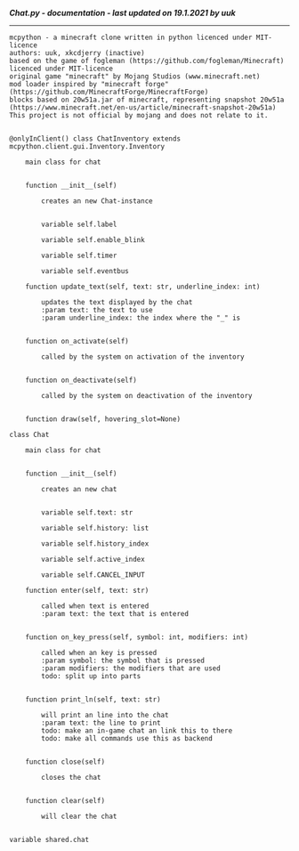 ***Chat.py - documentation - last updated on 19.1.2021 by uuk***
___

    mcpython - a minecraft clone written in python licenced under MIT-licence
    authors: uuk, xkcdjerry (inactive)
    based on the game of fogleman (https://github.com/fogleman/Minecraft) licenced under MIT-licence
    original game "minecraft" by Mojang Studios (www.minecraft.net)
    mod loader inspired by "minecraft forge" (https://github.com/MinecraftForge/MinecraftForge)
    blocks based on 20w51a.jar of minecraft, representing snapshot 20w51a
    (https://www.minecraft.net/en-us/article/minecraft-snapshot-20w51a)
    This project is not official by mojang and does not relate to it.


    @onlyInClient() class ChatInventory extends mcpython.client.gui.Inventory.Inventory
        
        main class for chat


        function __init__(self)
            
            creates an new Chat-instance


            variable self.label

            variable self.enable_blink

            variable self.timer

            variable self.eventbus

        function update_text(self, text: str, underline_index: int)
            
            updates the text displayed by the chat
            :param text: the text to use
            :param underline_index: the index where the "_" is


        function on_activate(self)
            
            called by the system on activation of the inventory


        function on_deactivate(self)
            
            called by the system on deactivation of the inventory


        function draw(self, hovering_slot=None)

    class Chat
        
        main class for chat


        function __init__(self)
            
            creates an new chat


            variable self.text: str

            variable self.history: list

            variable self.history_index

            variable self.active_index

            variable self.CANCEL_INPUT

        function enter(self, text: str)
            
            called when text is entered
            :param text: the text that is entered


        function on_key_press(self, symbol: int, modifiers: int)
            
            called when an key is pressed
            :param symbol: the symbol that is pressed
            :param modifiers: the modifiers that are used
            todo: split up into parts


        function print_ln(self, text: str)
            
            will print an line into the chat
            :param text: the line to print
            todo: make an in-game chat an link this to there
            todo: make all commands use this as backend


        function close(self)
            
            closes the chat


        function clear(self)
            
            will clear the chat


    variable shared.chat